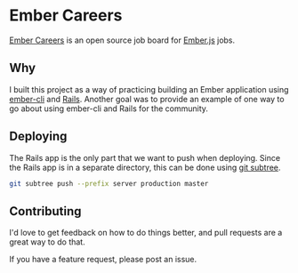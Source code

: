 # Ember Careers

[Ember Careers](https://ember.careers/jobs) is an open source job board for
[Ember.js](http://emberjs.com/) jobs.

## Why

I built this project as a way of practicing building an Ember application using
[ember-cli](https://github.com/stefanpenner/ember-cli) and
[Rails](http://rubyonrails.org/). Another goal was to provide an example of one
way to go about using ember-cli and Rails for the community.

## Deploying

The Rails app is the only part that we want to push when deploying. Since the
Rails app is in a separate directory, this can be done using [git
subtree](http://blogs.atlassian.com/2013/05/alternatives-to-git-submodule-git-subtree/).

```bash
git subtree push --prefix server production master
```

## Contributing

I'd love to get feedback on how to do things better, and pull requests are a
great way to do that.

If you have a feature request, please post an issue.
